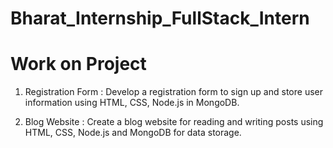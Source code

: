 # Bharat_Internship_FullStack_Intern

# Work on Project

1. Registration Form :
Develop a registration form to sign up and store user information using HTML, CSS, Node.js in MongoDB.

2. Blog Website :
Create a blog website for reading and writing posts using HTML, CSS, Node.js and MongoDB for data storage.
